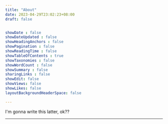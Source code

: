 ```yaml
---
title: "About"
date: 2023-04-29T23:02:23+08:00
draft: false


showDate : false
showDateUpdated : false
showHeadingAnchors : false
showPagination : false
showReadingTime : false
showTableOfContents : true
showTaxonomies : false 
showWordCount : false
showSummary : false
sharingLinks : false
showEdit: false
showViews: false
showLikes: false
layoutBackgroundHeaderSpace: false

---
```

I'm gonna write this latter, ok??



---
